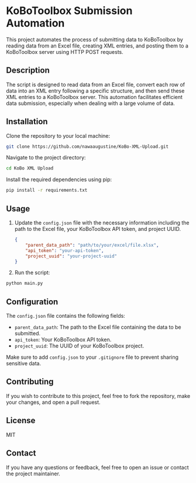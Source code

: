 # KoBoToolbox Submission Automation

This project automates the process of submitting data to KoBoToolbox by reading data from an Excel file, creating XML entries, and posting them to a KoBoToolbox server using HTTP POST requests.

## Description

The script is designed to read data from an Excel file, convert each row of data into an XML entry following a specific structure, and then send these XML entries to a KoBoToolbox server. This automation facilitates efficient data submission, especially when dealing with a large volume of data.

## Installation

Clone the repository to your local machine:

```bash
git clone https://github.com/nawaaugustine/KoBo-XML-Upload.git
```

Navigate to the project directory:

```bash
cd KoBo XML Upload
```

Install the required dependencies using pip:

```bash
pip install -r requirements.txt
```

## Usage

1. Update the `config.json` file with the necessary information including the path to the Excel file, your KoBoToolbox API token, and project UUID.

    ```json
    {
        "parent_data_path": "path/to/your/excel/file.xlsx",
        "api_token": "your-api-token",
        "project_uuid": "your-project-uuid"
    }
    ```

2. Run the script:

```bash
python main.py
```

## Configuration

The `config.json` file contains the following fields:

- `parent_data_path`: The path to the Excel file containing the data to be submitted.
- `api_token`: Your KoBoToolbox API token.
- `project_uuid`: The UUID of your KoBoToolbox project.

Make sure to add `config.json` to your `.gitignore` file to prevent sharing sensitive data.

## Contributing

If you wish to contribute to this project, feel free to fork the repository, make your changes, and open a pull request.

## License

MIT

## Contact

If you have any questions or feedback, feel free to open an issue or contact the project maintainer.
